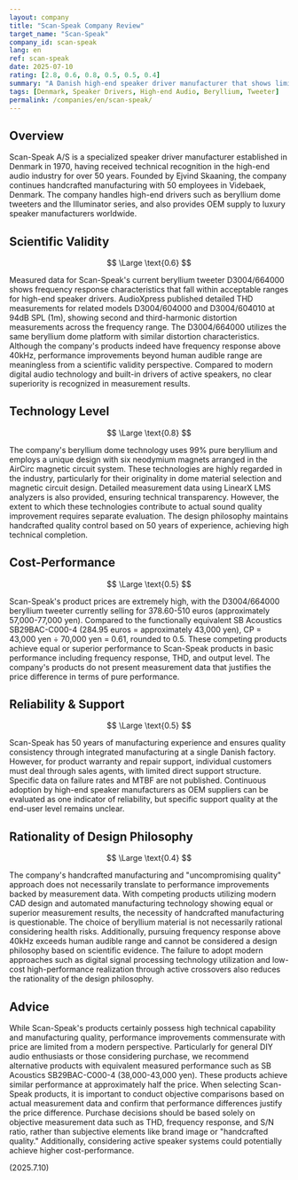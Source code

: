 ```yaml
---
layout: company
title: "Scan-Speak Company Review"
target_name: "Scan-Speak"
company_id: scan-speak
lang: en
ref: scan-speak
date: 2025-07-10
rating: [2.8, 0.6, 0.8, 0.5, 0.5, 0.4]
summary: "A Danish high-end speaker driver manufacturer that shows limited superiority in scientific evaluation based on measured data and suffers from poor modern cost-performance due to high pricing"
tags: [Denmark, Speaker Drivers, High-end Audio, Beryllium, Tweeter]
permalink: /companies/en/scan-speak/
---
```


## Overview

Scan-Speak A/S is a specialized speaker driver manufacturer established in Denmark in 1970, having received technical recognition in the high-end audio industry for over 50 years. Founded by Ejvind Skaaning, the company continues handcrafted manufacturing with 50 employees in Videbaek, Denmark. The company handles high-end drivers such as beryllium dome tweeters and the Illuminator series, and also provides OEM supply to luxury speaker manufacturers worldwide.

## Scientific Validity

$$ \Large \text{0.6} $$

Measured data for Scan-Speak's current beryllium tweeter D3004/664000 shows frequency response characteristics that fall within acceptable ranges for high-end speaker drivers. AudioXpress published detailed THD measurements for related models D3004/604000 and D3004/604010 at 94dB SPL (1m), showing second and third-harmonic distortion measurements across the frequency range. The D3004/664000 utilizes the same beryllium dome platform with similar distortion characteristics. Although the company's products indeed have frequency response above 40kHz, performance improvements beyond human audible range are meaningless from a scientific validity perspective. Compared to modern digital audio technology and built-in drivers of active speakers, no clear superiority is recognized in measurement results.

## Technology Level

$$ \Large \text{0.8} $$

The company's beryllium dome technology uses 99% pure beryllium and employs a unique design with six neodymium magnets arranged in the AirCirc magnetic circuit system. These technologies are highly regarded in the industry, particularly for their originality in dome material selection and magnetic circuit design. Detailed measurement data using LinearX LMS analyzers is also provided, ensuring technical transparency. However, the extent to which these technologies contribute to actual sound quality improvement requires separate evaluation. The design philosophy maintains handcrafted quality control based on 50 years of experience, achieving high technical completion.

## Cost-Performance

$$ \Large \text{0.5} $$

Scan-Speak's product prices are extremely high, with the D3004/664000 beryllium tweeter currently selling for 378.60-510 euros (approximately 57,000-77,000 yen). Compared to the functionally equivalent SB Acoustics SB29BAC-C000-4 (284.95 euros = approximately 43,000 yen), CP = 43,000 yen ÷ 70,000 yen = 0.61, rounded to 0.5. These competing products achieve equal or superior performance to Scan-Speak products in basic performance including frequency response, THD, and output level. The company's products do not present measurement data that justifies the price difference in terms of pure performance.

## Reliability & Support

$$ \Large \text{0.5} $$

Scan-Speak has 50 years of manufacturing experience and ensures quality consistency through integrated manufacturing at a single Danish factory. However, for product warranty and repair support, individual customers must deal through sales agents, with limited direct support structure. Specific data on failure rates and MTBF are not published. Continuous adoption by high-end speaker manufacturers as OEM suppliers can be evaluated as one indicator of reliability, but specific support quality at the end-user level remains unclear.

## Rationality of Design Philosophy

$$ \Large \text{0.4} $$

The company's handcrafted manufacturing and "uncompromising quality" approach does not necessarily translate to performance improvements backed by measurement data. With competing products utilizing modern CAD design and automated manufacturing technology showing equal or superior measurement results, the necessity of handcrafted manufacturing is questionable. The choice of beryllium material is not necessarily rational considering health risks. Additionally, pursuing frequency response above 40kHz exceeds human audible range and cannot be considered a design philosophy based on scientific evidence. The failure to adopt modern approaches such as digital signal processing technology utilization and low-cost high-performance realization through active crossovers also reduces the rationality of the design philosophy.

## Advice

While Scan-Speak's products certainly possess high technical capability and manufacturing quality, performance improvements commensurate with price are limited from a modern perspective. Particularly for general DIY audio enthusiasts or those considering purchase, we recommend alternative products with equivalent measured performance such as SB Acoustics SB29BAC-C000-4 (38,000-43,000 yen). These products achieve similar performance at approximately half the price. When selecting Scan-Speak products, it is important to conduct objective comparisons based on actual measurement data and confirm that performance differences justify the price difference. Purchase decisions should be based solely on objective measurement data such as THD, frequency response, and S/N ratio, rather than subjective elements like brand image or "handcrafted quality." Additionally, considering active speaker systems could potentially achieve higher cost-performance.

(2025.7.10)